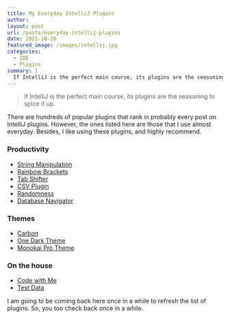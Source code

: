 ```yaml
---
title: My Everyday IntelliJ Plugins
author:
layout: post
url: /posts/everyday-intellij-plugins
date: 2021-10-20
featured_image: /images/intellij.jpg
categories:
  - IDE
  - Plugins
summary: |
  If IntelliJ is the perfect main course, its plugins are the seasoning to spice it up. There are hundreds of popular plugins that rank in probably every post on IntelliJ plugins. However, the ones listed here are those that I use almost everyday. Besides, I like using these plugins, and highly recommend.
---
```


> If IntelliJ is the perfect main course, its plugins are the seasoning to spice it up.

There are hundreds of popular plugins that rank in probably every post on IntelliJ plugins. However, the ones listed here are those that I use almost everyday. Besides, I like using these plugins, and highly recommend.

### Productivity

- [String Manipulation](https://plugins.jetbrains.com/plugin/2162-string-manipulation)
- [Rainbow Brackets](https://plugins.jetbrains.com/plugin/10080-rainbow-brackets)
- [Tab Shifter](https://plugins.jetbrains.com/plugin/7475-tab-shifter)
- [CSV Plugin](https://plugins.jetbrains.com/plugin/10037-csv/)
- [Randomness](https://plugins.jetbrains.com/plugin/9836-randomness)
- [Database Navigator](https://plugins.jetbrains.com/plugin/1800-database-navigator/)

### Themes

- [Carbon](https://plugins.jetbrains.com/plugin/12280-carbon)
- [One Dark Theme](https://plugins.jetbrains.com/plugin/11938-one-dark-theme)
- [Monokai Pro Theme](https://plugins.jetbrains.com/plugin/13643-monokai-pro-theme)

### On the house

- [Code with Me](https://plugins.jetbrains.com/plugin/14896-code-with-me)
- [Test Data](https://plugins.jetbrains.com/plugin/16873-test-data)

I am going to be coming back here once in a while to refresh the list of plugins. So, you too check back once in a while.
